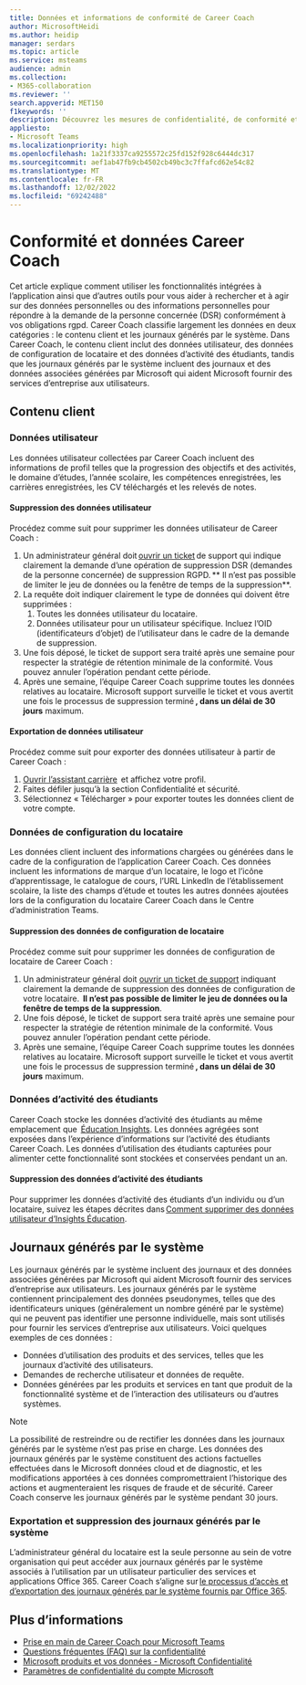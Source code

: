 ```yaml
---
title: Données et informations de conformité de Career Coach
author: MicrosoftHeidi
ms.author: heidip
manager: serdars
ms.topic: article
ms.service: msteams
audience: admin
ms.collection:
- M365-collaboration
ms.reviewer: ''
search.appverid: MET150
f1keywords: ''
description: Découvrez les mesures de confidentialité, de conformité et de contrôle prises par Microsoft en ce qui concerne l’éducation ou l’coach de carrière de l’ÉDUCATION.
appliesto:
- Microsoft Teams
ms.localizationpriority: high
ms.openlocfilehash: 1a21f3337ca9255572c25fd152f928c6444dc317
ms.sourcegitcommit: aef1ab47fb9cb4502cb49bc3c7ffafcd62e54c82
ms.translationtype: MT
ms.contentlocale: fr-FR
ms.lasthandoff: 12/02/2022
ms.locfileid: "69242488"
---
```

# <a name="career-coach-data-and-compliance"></a>Conformité et données Career Coach

Cet article explique comment utiliser les fonctionnalités intégrées à l’application ainsi que d’autres outils pour vous aider à rechercher et à agir sur des données personnelles ou des informations personnelles pour répondre à la demande de la personne concernée (DSR) conformément à vos obligations rgpd. Career Coach classifie largement les données en deux catégories : le contenu client et les journaux générés par le système. Dans Career Coach, le contenu client inclut des données utilisateur, des données de configuration de locataire et des données d’activité des étudiants, tandis que les journaux générés par le système incluent des journaux et des données associées générées par Microsoft qui aident Microsoft fournir des services d’entreprise aux utilisateurs.

## <a name="customer-content"></a>Contenu client

### <a name="user-data"></a>Données utilisateur

Les données utilisateur collectées par Career Coach incluent des informations de profil telles que la progression des objectifs et des activités, le domaine d’études, l’année scolaire, les compétences enregistrées, les carrières enregistrées, les CV téléchargés et les relevés de notes.

#### <a name="deleting-user-data"></a>Suppression des données utilisateur

Procédez comme suit pour supprimer les données utilisateur de Career Coach :

1. Un administrateur général doit [ouvrir un ticket](https://edusupport.microsoft.com/support?product_id=career_coach) de support qui indique clairement la demande d’une opération de suppression DSR (demandes de la personne concernée) de suppression RGPD. ** Il n’est pas possible de limiter le jeu de données ou la fenêtre de temps de la suppression**.
2. La requête doit indiquer clairement le type de données qui doivent être supprimées :
    1. Toutes les données utilisateur du locataire.
    2. Données utilisateur pour un utilisateur spécifique. Incluez l’OID (identificateurs d’objet) de l’utilisateur dans le cadre de la demande de suppression.
3. Une fois déposé, le ticket de support sera traité après une semaine pour respecter la stratégie de rétention minimale de la conformité. Vous pouvez annuler l’opération pendant cette période.
4. Après une semaine, l’équipe Career Coach supprime toutes les données relatives au locataire. Microsoft support surveille le ticket et vous avertit une fois le processus de suppression terminé **, dans un délai de 30 jours** maximum.

#### <a name="exporting-user-data"></a>Exportation de données utilisateur

Procédez comme suit pour exporter des données utilisateur à partir de Career Coach :

1. [Ouvrir l’assistant carrière](https://aka.ms/Career_Coach_App)  et affichez votre profil.
1. Faites défiler jusqu’à la section Confidentialité et sécurité.
1. Sélectionnez « Télécharger » pour exporter toutes les données client de votre compte.

### <a name="tenant-configuration-data"></a>Données de configuration du locataire

Les données client incluent des informations chargées ou générées dans le cadre de la configuration de l’application Career Coach. Ces données incluent les informations de marque d’un locataire, le logo et l’icône d’apprentissage, le catalogue de cours, l’URL LinkedIn de l’établissement scolaire, la liste des champs d’étude et toutes les autres données ajoutées lors de la configuration du locataire Career Coach dans le Centre d’administration Teams.

#### <a name="deleting-tenant-configuration-data"></a>Suppression des données de configuration de locataire

Procédez comme suit pour supprimer les données de configuration de locataire de Career Coach :

1. Un administrateur général doit [ouvrir un ticket de support](https://edusupport.microsoft.com/support?product_id=career_coach) indiquant clairement la demande de suppression des données de configuration de votre locataire.  **Il n’est pas possible de limiter le jeu de données ou la fenêtre de temps de la suppression**.
1. Une fois déposé, le ticket de support sera traité après une semaine pour respecter la stratégie de rétention minimale de la conformité. Vous pouvez annuler l’opération pendant cette période.
1. Après une semaine, l’équipe Career Coach supprime toutes les données relatives au locataire. Microsoft support surveille le ticket et vous avertit une fois le processus de suppression terminé **, dans un délai de 30 jours** maximum.

### <a name="student-activity-data"></a>Données d’activité des étudiants

Career Coach stocke les données d’activité des étudiants au même emplacement que  [Éducation Insights](class-insights.md). Les données agrégées sont exposées dans l’expérience d’informations sur l’activité des étudiants Career Coach. Les données d’utilisation des étudiants capturées pour alimenter cette fonctionnalité sont stockées et conservées pendant un an.

#### <a name="deleting-student-activity-data"></a>Suppression des données d’activité des étudiants

Pour supprimer les données d’activité des étudiants d’un individu ou d’un locataire, suivez les étapes décrites dans [Comment supprimer des données utilisateur d’Insights Éducation](class-insights.md#how-to-delete-user-data-from-education-insights).

## <a name="system-generated-logs"></a>Journaux générés par le système

Les journaux générés par le système incluent des journaux et des données associées générées par Microsoft qui aident Microsoft fournir des services d’entreprise aux utilisateurs. Les journaux générés par le système contiennent principalement des données pseudonymes, telles que des identificateurs uniques (généralement un nombre généré par le système) qui ne peuvent pas identifier une personne individuelle, mais sont utilisés pour fournir les services d’entreprise aux utilisateurs. Voici quelques exemples de ces données :

- Données d’utilisation des produits et des services, telles que les journaux d’activité des utilisateurs.
- Demandes de recherche utilisateur et données de requête.
- Données générées par les produits et services en tant que produit de la fonctionnalité système et de l’interaction des utilisateurs ou d’autres systèmes.

> [!NOTE]
> La possibilité de restreindre ou de rectifier les données dans les journaux générés par le système n’est pas prise en charge. Les données des journaux générés par le système constituent des actions factuelles effectuées dans le Microsoft données cloud et de diagnostic, et les modifications apportées à ces données compromettraient l’historique des actions et augmenteraient les risques de fraude et de sécurité. Career Coach conserve les journaux générés par le système pendant 30 jours.

### <a name="exporting-and-deleting-system-generated-logs"></a>Exportation et suppression des journaux générés par le système

L’administrateur général du locataire est la seule personne au sein de votre organisation qui peut accéder aux journaux générés par le système associés à l’utilisation par un utilisateur particulier des services et applications Office 365. Career Coach s’aligne sur [le processus d’accès et d’exportation des journaux générés par le système fournis par Office 365](/compliance/regulatory/gdpr-dsr-Office365#accessing-and-exporting-system-generated-logs).

## <a name="more-information"></a>Plus d’informations

- [Prise en main de Career Coach pour Microsoft Teams](career-coach.md)
- [Questions fréquentes (FAQ) sur la confidentialité](https://privacy.microsoft.com/faq)
- [Microsoft produits et vos données - Microsoft Confidentialité](https://privacy.microsoft.com/privacy-in-our-products)
- [Paramètres de confidentialité du compte Microsoft](https://account.microsoft.com/account/privacy?refd=privacy.microsoft.com&ru=https%3A%2F%2Faccount.microsoft.com%2Fprivacy%2F%3Frefd%3Dprivacy.microsoft.com&destrt=privacy-dashboard)
